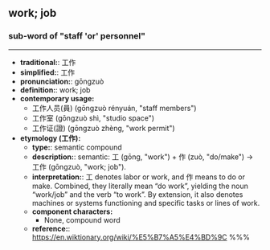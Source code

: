 ## work; job
### sub-word of "staff 'or' personnel"
---
- **traditional:**: 工作
- **simplified:**: 工作
- **pronunciation:**: gōngzuò
- **definition:**: work; job
- **contemporary usage:**
  - 工作人员(員) (gōngzuò rényuán, "staff members")
  - 工作室 (gōngzuò shì, "studio space")
  - 工作证(證) (gōngzuò zhèng, "work permit")
- **etymology (工作):**
  - **type:**: semantic compound
  - **description:**: semantic: 工 (gōng, "work") + 作 (zuò, "do/make") → 工作 (gōngzuò, "work; job").
  - **interpretation:**: 工 denotes labor or work, and 作 means to do or make. Combined, they literally mean “do work”, yielding the noun “work/job” and the verb “to work”. By extension, it also denotes machines or systems functioning and specific tasks or lines of work.
  - **component characters:**
    - None, compound word
  - **reference:**: https://en.wiktionary.org/wiki/%E5%B7%A5%E4%BD%9C
%%%
